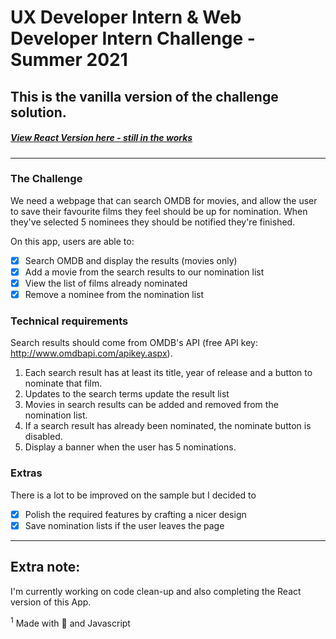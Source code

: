 # UX Developer Intern & Web Developer Intern Challenge - Summer 2021
## This is the vanilla version of the challenge solution. 
##### [View React Version here - still in the works](https://asoluka.github.io/shoppies-react/)

---


### The Challenge
We need a webpage that can search OMDB for movies, and allow the user to save their favourite films they feel should be up for nomination. When they've selected 5 nominees they should be notified they're finished.

On this app, users are able to:
- [x] Search OMDB and display the results (movies only)
- [x] Add a movie from the search results to our nomination list
- [x] View the list of films already nominated
- [x] Remove a nominee from the nomination list

### Technical requirements
Search results should come from OMDB's API (free API key: http://www.omdbapi.com/apikey.aspx).
1. Each search result has at least its title, year of release and a button to nominate that film.
2. Updates to the search terms update the result list
3. Movies in search results can be added and removed from the nomination list.
4. If a search result has already been nominated, the nominate button is disabled.
5. Display a banner when the user has 5 nominations.


### Extras
There is a lot to be improved on the sample but I decided to
- [x] Polish the required features by crafting a nicer design
- [x] Save nomination lists if the user leaves the page

---
## Extra note:
I'm currently working on code clean-up and also completing the React version of this App. 

<sup>1</sup> Made with 💚 and Javascript

